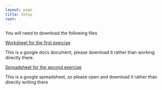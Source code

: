 ```yaml
---
layout: page
title: Setup
root: .
---
```

You will need to download the following files

[Worksheet for the first exercise](http://bit.ly/2CLLmDM)

This is a google docs document, please download it rather than working directly there.

[Spreadsheet for the second exercise](http://bit.ly/2ozYuqN)

This is a google spreadsheet, so please open and download it rather than directly writing there
